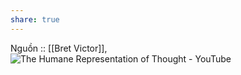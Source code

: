 ```yaml
---
share: true
---
```

Nguồn :: [[Bret Victor]], ![The Humane Representation of Thought - YouTube](https://www.youtube.com/embed/agOdP2Bmieg)
